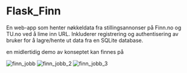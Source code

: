 # Flask_Finn
En web-app som henter nøkkeldata fra stillingsannonser på Finn.no og TU.no ved å lime inn URL.
Inkluderer registrering og authentisering av bruker for å lagre/hente ut data fra en SQLite database.

en midlertidig demo av konseptet kan finnes på [](https://www.simonfj.pythonanywhere.com)

![finn_jobb](https://user-images.githubusercontent.com/72814986/111627689-a039ad00-87ef-11eb-8039-3656b8177c5d.PNG)
![finn_jobb_2](https://user-images.githubusercontent.com/72814986/111627706-a465ca80-87ef-11eb-8822-bdf12c8aadf4.PNG)
![finn_jobb_3](https://user-images.githubusercontent.com/72814986/111627713-a596f780-87ef-11eb-9fe8-7493bcb9cc29.PNG)

